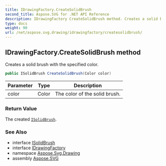 ```yaml
---
title: IDrawingFactory.CreateSolidBrush
second_title: Aspose.SVG for .NET API Reference
description: IDrawingFactory CreateSolidBrush method. Creates a solid brush with the specified color
type: docs
weight: 90
url: /net/aspose.svg.drawing/idrawingfactory/createsolidbrush/
---
```

## IDrawingFactory.CreateSolidBrush method

Creates a solid brush with the specified color.

```csharp
public ISolidBrush CreateSolidBrush(Color color)
```

| Parameter | Type | Description |
| --- | --- | --- |
| color | Color | The color of the solid brush. |

### Return Value

The created [`ISolidBrush`](../../isolidbrush/).

### See Also

* interface [ISolidBrush](../../isolidbrush/)
* interface [IDrawingFactory](../)
* namespace [Aspose.Svg.Drawing](../../../aspose.svg.drawing/)
* assembly [Aspose.SVG](../../../)
